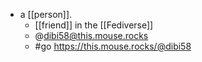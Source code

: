 - a [[person]].
  - [[friend]] in the [[Fediverse]]
  - @dibi58@this.mouse.rocks
  - #go https://this.mouse.rocks/@dibi58